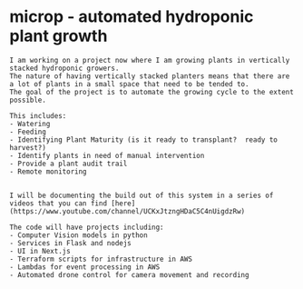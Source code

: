 # microp - automated hydroponic plant growth

    I am working on a project now where I am growing plants in vertically stacked hydroponic growers.  
    The nature of having vertically stacked planters means that there are a lot of plants in a small space that need to be tended to.
    The goal of the project is to automate the growing cycle to the extent possible. 

    This includes:
    - Watering
    - Feeding
    - Identifying Plant Maturity (is it ready to transplant?  ready to harvest?)
    - Identify plants in need of manual intervention
    - Provide a plant audit trail
    - Remote monitoring


    I will be documenting the build out of this system in a series of videos that you can find [here](https://www.youtube.com/channel/UCKxJtzngHDaC5C4nUigdzRw)

    The code will have projects including:
    - Computer Vision models in python
    - Services in Flask and nodejs
    - UI in Next.js
    - Terraform scripts for infrastructure in AWS
    - Lambdas for event processing in AWS
    - Automated drone control for camera movement and recording

